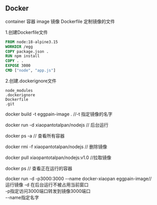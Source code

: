 ## Docker
container 容器
image 镜像
Dockerfile 定制镜像的文件

1.创建Dockerfile文件
```Dockerfile
FROM node:18-alpine3.15
WORKDIR /egg
COPY package.json .
RUN npm install
COPY . .
EXPOSE 3000
CMD ["node", "app.js"]
```
2.创建.dockerignore文件
```dockerignore
node_modules
.dockerignore
Dockerfile
.git
```

docker build -t eggpain-image . //-t 指定镜像的名字   

docker run -d xiaopantotalpan/nodejs // 后台运行

docker ps -a // 查看所有容器

docker rmi -f xiaopantotalpan/nodejs // 删除镜像

docker pull xiaopantotalpan/nodejs:v1.0 //拉取镜像

docker ps // 查看正在运行的容器

docker run -d -p3000:3000 --name docker-xiaopan  eggpain-image//   
运行镜像 -d   在后台运行不被占用当前窗口    
-p指定访问3000端口转发到镜像3000端口     
--name指定名字
